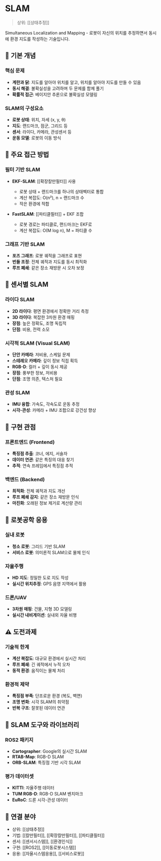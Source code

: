 # SLAM

> 상위: [[상태추정]]

Simultaneous Localization and Mapping - 로봇이 자신의 위치를 추정하면서 동시에 환경 지도를 작성하는 기술입니다.

## 🎯 기본 개념

### 핵심 문제
- **계란과 닭**: 지도를 알아야 위치를 알고, 위치를 알아야 지도를 만들 수 있음
- **동시 해결**: 불확실성을 고려하며 두 문제를 함께 풀기
- **확률적 접근**: 베이지안 추론으로 불확실성 모델링

### SLAM의 구성요소
- **로봇 상태**: 위치, 자세 (x, y, θ)
- **지도**: 랜드마크, 점군, 그리드 등
- **센서**: 라이다, 카메라, 관성센서 등
- **운동 모델**: 로봇의 이동 방식

## 🧭 주요 접근 방법

### 필터 기반 SLAM
- **EKF-SLAM**: [[확장칼만필터]] 사용
  - 로봇 상태 + 랜드마크를 하나의 상태벡터로 통합
  - 계산 복잡도: O(n²), n = 랜드마크 수
  - 작은 환경에 적합

- **FastSLAM**: [[파티클필터]] + EKF 조합
  - 로봇 경로는 파티클로, 랜드마크는 EKF로
  - 계산 복잡도: O(M log n), M = 파티클 수

### 그래프 기반 SLAM
- **포즈 그래프**: 로봇 궤적을 그래프로 표현
- **번들 조정**: 전체 궤적과 지도를 동시 최적화
- **루프 폐쇄**: 같은 장소 재방문 시 오차 보정

## 📸 센서별 SLAM

### 라이다 SLAM
- **2D 라이다**: 평면 환경에서 정확한 거리 측정
- **3D 라이다**: 복잡한 3차원 환경 매핑
- **장점**: 높은 정확도, 조명 독립적
- **단점**: 비용, 전력 소모

### 시각적 SLAM (Visual SLAM)
- **단안 카메라**: 저비용, 스케일 문제
- **스테레오 카메라**: 깊이 정보 직접 획득
- **RGB-D**: 컬러 + 깊이 동시 제공
- **장점**: 풍부한 정보, 저비용
- **단점**: 조명 의존, 텍스처 필요

### 관성 SLAM
- **IMU 융합**: 가속도, 각속도로 운동 추정
- **시각-관성**: 카메라 + IMU 조합으로 강건성 향상

## 🔧 구현 관점

### 프론트엔드 (Frontend)
- **특징점 추출**: 코너, 에지, 서술자
- **데이터 연관**: 같은 특징의 대응 찾기
- **추적**: 연속 프레임에서 특징점 추적

### 백엔드 (Backend)
- **최적화**: 전체 궤적과 지도 개선
- **루프 폐쇄 감지**: 같은 장소 재방문 인식
- **마진화**: 오래된 정보 제거로 계산량 관리

## 🤖 로봇공학 응용

### 실내 로봇
- **청소 로봇**: 그리드 기반 SLAM
- **서비스 로봇**: 의미론적 SLAM으로 물체 인식

### 자율주행
- **HD 지도**: 정밀한 도로 지도 작성
- **실시간 위치추정**: GPS 음영 지역에서 활용

### 드론/UAV
- **3차원 매핑**: 건물, 지형 3D 모델링
- **실시간 내비게이션**: 실내외 자율 비행

## ⚠️ 도전과제

### 기술적 한계
- **계산 복잡도**: 대규모 환경에서 실시간 처리
- **루프 폐쇄**: 긴 궤적에서 누적 오차
- **동적 환경**: 움직이는 물체 처리

### 환경적 제약
- **특징점 부족**: 단조로운 환경 (복도, 벽면)
- **조명 변화**: 시각 SLAM의 취약점
- **반복 구조**: 잘못된 데이터 연관

## 🔗 SLAM 도구와 라이브러리

### ROS2 패키지
- **Cartographer**: Google의 실시간 SLAM
- **RTAB-Map**: RGB-D SLAM
- **ORB-SLAM**: 특징점 기반 시각 SLAM

### 평가 데이터셋
- **KITTI**: 자율주행 데이터
- **TUM RGB-D**: RGB-D SLAM 벤치마크
- **EuRoC**: 드론 시각-관성 데이터

## 🔗 연결 분야
- 상위: [[상태추정]]
- 기법: [[칼만필터]], [[확장칼만필터]], [[파티클필터]]
- 센서: [[센서시스템]], [[환경인식]]
- 구현: [[ROS2]], [[이동로봇시스템]]
- 응용: [[자율시스템응용]], [[서비스로봇]]